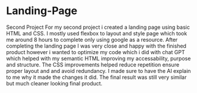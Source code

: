 # Landing-Page
Second Project 
For my second project i created a landing page using basic HTML and CSS. I mostly used flexbox to layout and style page which took me around 8 hours to complete only using google as a resource. After completing the landing page I was very close and happy with the finished product however i wanted to optimize my code which i did with chat GPT which helped with my semantic HTML improving my accessability, purpose and structure. The CSS improvements helped reduce repetition ensure proper layout and and avoid redundancy. I made sure to have the AI explain to me why it made the changes it did. The final result was still very similar but much cleaner looking final product. 
